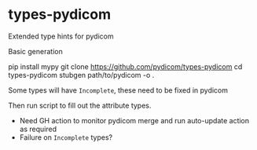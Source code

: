 # types-pydicom
Extended type hints for pydicom

Basic generation

pip install mypy
git clone https://github.com/pydicom/types-pydicom
cd types-pydicom
stubgen path/to/pydicom -o .

Some types will have `Incomplete`, these need to be fixed in pydicom

Then run script to fill out the attribute types.

* Need GH action to monitor pydicom merge and run auto-update action as required
* Failure on `Incomplete` types?
